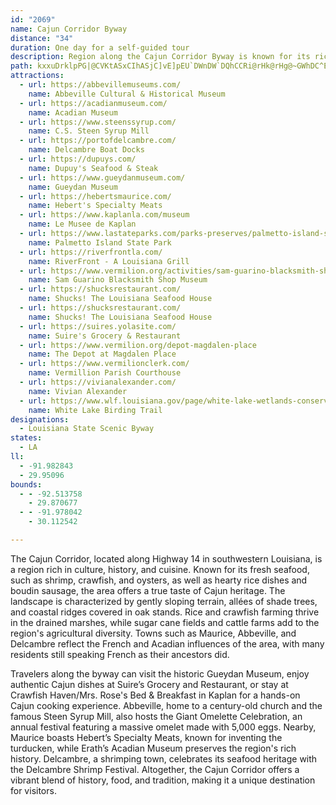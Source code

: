 ```yaml
---
id: "2069"
name: Cajun Corridor Byway
distance: "34"
duration: One day for a self-guided tour
description: Region along the Cajun Corridor Byway is known for its rich Cajun culture, fresh seafood, and historic charm. With scenic landscapes of rice fields, sugar cane farms, and oak-lined ridges, the area is home to towns where French heritage remains strong. Visitors can enjoy authentic Cajun cuisine, explore historic sites like the Gueydan Museum and Acadian Museum, and partake in local traditions such as the Giant Omelette Celebration and the Delcambre Shrimp Festival, making it a must-visit for food lovers and history enthusiasts alike.
path: kxxuDrklpPG|@CVKtASxCIhASjC]vE]pEU`DWnDW`DQhCCRi@rHk@rHg@~GWhDC^Ed@Et@MbBy@pKQr@i@~FoBvRw@tIEp@Gt@APC\{@bLIjAWtDItACZCj@ANEv@IlBM|BKtAGvAMrAOtAUpASz@GT]nA]~@EJgCnGEJ^TbAr@v@x@\lABbA?Ra@`Gc@~Fc@bGGtAEf@Y~DEf@}@|LCl@e@pGE`@IhAWpDInAYxECn@UfDE^AV??Gp@Gx@Gz@Gz@YzDEj@d@F|@Jb@D??c@E}@Ke@GMhBEp@QbCaAdM[`EIfACVCZs@nJGh@Cl@g@`HGr@CVEj@OvBSlCQjC]rEOtBEz@CXKzASrCEf@QbCWjDEl@s@~Jw@zKEb@E^I^M\QZQPMHKF[LUDWDe@@RlBPtALtAFtABvAAtAGvAIz@gA|Oo@xIUjDOhBI`AGn@A`BeAdHsBrKiD`QCNi@nCENId@oEfUiBjJiDfQ_A|Em@vCm@`DSbAc@vBgC~MyAvHK`@UpAKp@SrAIr@ANgA~Li@fGq@~HIbACNAXEVCb@i@pGQfBKp@SrAYpAYfAUv@e@nAXXRVHLDNBN@J@B?PIbAk@pGEPGf@cA|LE`@?LA^e@lFCPAP_@hEANE\Gz@c@jFEd@i@dGE\C`@Ab@Az@?j@@`@@`@HhAFh@Jr@Ln@j@nBdBzEn@dBJ^J^H^F`@D\@BB`@Dx@?j@?b@C`@IdAOdBQpBa@vE_@nE_@~DAFM~ACVOxAAJ_@bE[tD[tDCX??Y|C[rD[tD[rDa@`Fa@rEa@rEq@Ic@vEx@L??e@rEi@G??SdBpAr@eB~Db@X\P??]Qc@Ys@|AYn@Q`@Yn@[p@K^CNG`@MbBCVOtC??AN[|DW|DYtDK|AM`BWxDCXQdCCX??ANAXSnCSjCEn@OtBMbAGb@I^c@vAgAtBaAdAiBlAcLxEoBp@aB`@iKtBwG`BIdAg@`EY`B]lAqCrH}ChH}@|Ca@fD}A`UGd@cAlOwAvSiFrw@o@fJw@vJWlDgD|a@QnCExD?xW?bKAlP?`fA?vl@ApWAjD@tOAfYC`v@AxE?rf@EhcBCxBYzDcAfFcHt]cA|Em@~Bw@zByAtDaAdDwA~GkFtW]nBcFvVaCzLaAtE}Gb]s@zDKdAg@dIYfCyGz\w@bEqDlQiEdTs@dDuBzK{ClOu@tD]fCUfCOlEDjOPl\BlHt@~yAF`LHrFFvNVxs@H`Rh@bdAv@~|ADbJNlYJvTE|Cq@~L_AbTe@hJg@vIsCvd@_@rGEnC@v[?|H@fED~q@@vGHvgB?\JtrAA~Q?tLP~sB@hGDxl@EjCUfCm@`CaArBg@r@}AxAiBdA}Bj@wBPgC@oaAJmE@gCPmCx@{A~@m@j@iAvAs@vAm@lBWbBMfB?xDIp@Drg@DrF?nE?N?X?X?dE@`FP@`@A??a@@QA@dF?dC?|AN?
attractions:
  - url: https://abbevillemuseums.com/
    name: Abbeville Cultural & Historical Museum
  - url: https://acadianmuseum.com/
    name: Acadian Museum
  - url: https://www.steenssyrup.com/
    name: C.S. Steen Syrup Mill
  - url: https://portofdelcambre.com/
    name: Delcambre Boat Docks
  - url: https://dupuys.com/
    name: Dupuy's Seafood & Steak
  - url: https://www.gueydanmuseum.com/
    name: Gueydan Museum
  - url: https://hebertsmaurice.com/
    name: Hebert's Specialty Meats
  - url: https://www.kaplanla.com/museum
    name: Le Musee de Kaplan
  - url: https://www.lastateparks.com/parks-preserves/palmetto-island-state-park
    name: Palmetto Island State Park
  - url: https://riverfrontla.com/
    name: RiverFront - A Louisiana Grill
  - url: https://www.vermilion.org/activities/sam-guarino-blacksmith-shop-museum
    name: Sam Guarino Blacksmith Shop Museum
  - url: https://shucksrestaurant.com/
    name: Shucks! The Louisiana Seafood House
  - url: https://shucksrestaurant.com/
    name: Shucks! The Louisiana Seafood House
  - url: https://suires.yolasite.com/
    name: Suire's Grocery & Restaurant
  - url: https://www.vermilion.org/depot-magdalen-place
    name: The Depot at Magdalen Place
  - url: https://www.vermilionclerk.com/
    name: Vermillion Parish Courthouse
  - url: https://vivianalexander.com/
    name: Vivian Alexander
  - url: https://www.wlf.louisiana.gov/page/white-lake-wetlands-conservation-area
    name: White Lake Birding Trail
designations:
  - Louisiana State Scenic Byway
states:
  - LA
ll:
  - -91.982843
  - 29.95096
bounds:
  - - -92.513758
    - 29.870677
  - - -91.978042
    - 30.112542

---
```


The Cajun Corridor, located along Highway 14 in southwestern Louisiana, is a region rich in culture, history, and cuisine. Known for its fresh seafood, such as shrimp, crawfish, and oysters, as well as hearty rice dishes and boudin sausage, the area offers a true taste of Cajun heritage. The landscape is characterized by gently sloping terrain, allées of shade trees, and coastal ridges covered in oak stands. Rice and crawfish farming thrive in the drained marshes, while sugar cane fields and cattle farms add to the region's agricultural diversity. Towns such as Maurice, Abbeville, and Delcambre reflect the French and Acadian influences of the area, with many residents still speaking French as their ancestors did.

Travelers along the byway can visit the historic Gueydan Museum, enjoy authentic Cajun dishes at Suire’s Grocery and Restaurant, or stay at Crawfish Haven/Mrs. Rose's Bed & Breakfast in Kaplan for a hands-on Cajun cooking experience. Abbeville, home to a century-old church and the famous Steen Syrup Mill, also hosts the Giant Omelette Celebration, an annual festival featuring a massive omelet made with 5,000 eggs. Nearby, Maurice boasts Hebert’s Specialty Meats, known for inventing the turducken, while Erath’s Acadian Museum preserves the region's rich history. Delcambre, a shrimping town, celebrates its seafood heritage with the Delcambre Shrimp Festival. Altogether, the Cajun Corridor offers a vibrant blend of history, food, and tradition, making it a unique destination for visitors.